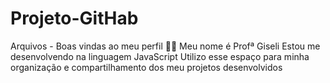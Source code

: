 # Projeto-GitHab
Arquivos - 
Boas vindas ao meu perfil 💙💙
Meu nome é Profª Giseli 
Estou me desenvolvendo na linguagem JavaScript
Utilizo esse espaço para minha organização e compartilhamento dos meu projetos desenvolvidos
